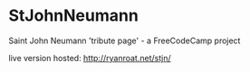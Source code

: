 # StJohnNeumann
Saint John Neumann 'tribute page' - a FreeCodeCamp project

live version hosted: http://ryanroat.net/stjn/
